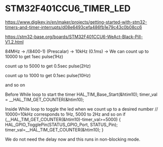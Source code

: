 # STM32F401CCU6_TIMER_LED

https://www.digikey.in/en/maker/projects/getting-started-with-stm32-timers-and-timer-interrupts/d08e6493cefa486fb1e79c43c0b08cc6

https://stm32-base.org/boards/STM32F401CCU6-WeAct-Black-Pill-V1.2.html



84MHz -> /(8400-1) (Prescalar) -> 10kHz (0.1ms) -> We can count up to 10000 to get 1sec pulse(1Hz)

count up to 5000 to get 0.5sec pulse(2Hz)

count up to 1000 to get 0.1sec pulse(10Hz)

and so on

Before While loop to start the timer
HAL_TIM_Base_Start(&htim10);
timer_val = __HAL_TIM_GET_COUNTER(&htim10);

Inside While loop to toggle the led when we count up to a desired number 
// 10000=10kHz corresponds to 1Hz, 5000 to 2Hz and so on
if (__HAL_TIM_GET_COUNTER(&htim10)-timer_val>=5000)
{
 HAL_GPIO_TogglePin(STATUS_GPIO_Port, STATUS_Pin);
 timer_val=__HAL_TIM_GET_COUNTER(&htim10);
}

We do not need the delay now and this runs in non-blocking mode. 
